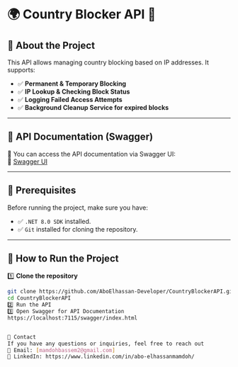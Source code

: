 # 🌍 Country Blocker API 🚀

## 📌 About the Project

This API allows managing country blocking based on IP addresses. It supports:

- ✅ **Permanent & Temporary Blocking**
- ✅ **IP Lookup & Checking Block Status**
- ✅ **Logging Failed Access Attempts**
- ✅ **Background Cleanup Service for expired blocks**

---

## 🚀 API Documentation (Swagger)

📌 You can access the API documentation via Swagger UI:  
🔗 [Swagger UI](https://localhost:7115/swagger/index.html)

---

## 📌 Prerequisites

Before running the project, make sure you have:

- ✅ `.NET 8.0 SDK` installed.
- ✅ `Git` installed for cloning the repository.

---

## 📌 How to Run the Project

1️⃣ **Clone the repository**

```bash
git clone https://github.com/AboElhassan-Developer/CountryBlockerAPI.git
cd CountryBlockerAPI
2️⃣ Run the API
3️⃣ Open Swagger for API Documentation
https://localhost:7115/swagger/index.html


📩 Contact
If you have any questions or inquiries, feel free to reach out
📧 Email: [mamdohbassem2@gmail.com]
🔗 LinkedIn: https://www.linkedin.com/in/abo-elhassanmamdoh/

```

